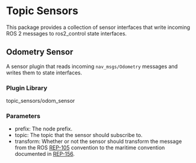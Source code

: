 # Topic Sensors

This package provides a collection of sensor interfaces that write incoming
ROS 2 messages to ros2_control state interfaces.

## Odometry Sensor

A sensor plugin that reads incoming `nav_msgs/Odometry` messages and writes
them to state interfaces.

### Plugin Library

topic_sensors/odom_sensor

### Parameters

- prefix: The node prefix.
- topic: The topic that the sensor should subscribe to.
- transform: Whether or not the sensor should transform the message from the
ROS [REP-105](https://ros.org/reps/rep-0105.html) convention to the maritime
convention documented in [REP-156](https://github.com/ros-infrastructure/rep/pull/398).
